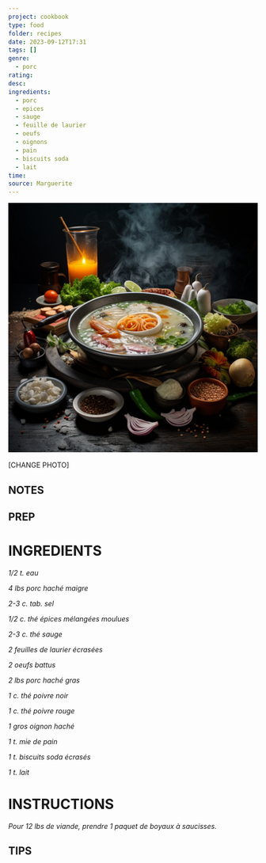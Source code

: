 ```yaml
---
project: cookbook
type: food
folder: recipes
date: 2023-09-12T17:31
tags: []
genre:
  - porc
rating: 
desc: 
ingredients:
  - porc
  - epices
  - sauge
  - feuille de laurier
  - oeufs
  - oignons
  - pain
  - biscuits soda
  - lait
time: 
source: Marguerite
---
```


![IMAGE](_default.png)


[CHANGE PHOTO]


## NOTES




## PREP


# INGREDIENTS

_1/2 t. eau_

_4 lbs porc haché maigre_

_2-3 c. tab. sel_

_1/2 c. thé épices mélangées moulues_

_2-3 c. thé sauge_

_2 feuilles de laurier écrasées_

_2 oeufs battus_

_2 lbs porc haché gras_

_1 c. thé poivre noir_

_1 c. thé poivre rouge_

_1 gros oignon haché_

_1 t. mie de pain_

_1 t. biscuits soda écrasés_

_1 t. lait_


# INSTRUCTIONS

_Pour 12 lbs de viande, prendre 1 paquet de_
_boyaux à saucisses._

## TIPS



